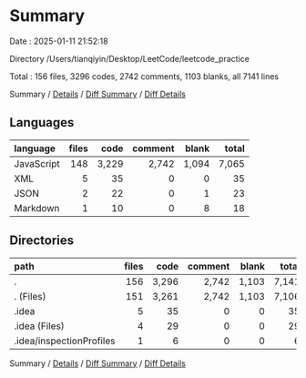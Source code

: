 # Summary

Date : 2025-01-11 21:52:18

Directory /Users/tianqiyin/Desktop/LeetCode/leetcode_practice

Total : 156 files,  3296 codes, 2742 comments, 1103 blanks, all 7141 lines

Summary / [Details](details.md) / [Diff Summary](diff.md) / [Diff Details](diff-details.md)

## Languages
| language | files | code | comment | blank | total |
| :--- | ---: | ---: | ---: | ---: | ---: |
| JavaScript | 148 | 3,229 | 2,742 | 1,094 | 7,065 |
| XML | 5 | 35 | 0 | 0 | 35 |
| JSON | 2 | 22 | 0 | 1 | 23 |
| Markdown | 1 | 10 | 0 | 8 | 18 |

## Directories
| path | files | code | comment | blank | total |
| :--- | ---: | ---: | ---: | ---: | ---: |
| . | 156 | 3,296 | 2,742 | 1,103 | 7,141 |
| . (Files) | 151 | 3,261 | 2,742 | 1,103 | 7,106 |
| .idea | 5 | 35 | 0 | 0 | 35 |
| .idea (Files) | 4 | 29 | 0 | 0 | 29 |
| .idea/inspectionProfiles | 1 | 6 | 0 | 0 | 6 |

Summary / [Details](details.md) / [Diff Summary](diff.md) / [Diff Details](diff-details.md)